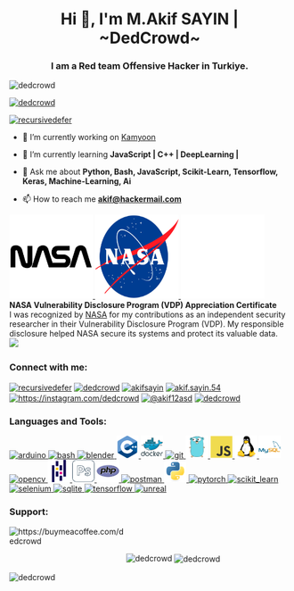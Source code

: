<h1 align="center">Hi 👋, I'm M.Akif SAYIN | ~DedCrowd~</h1>
<h3 align="center">I am a Red team Offensive Hacker in Turkiye.</h3>

<p align="left"> <img src="https://komarev.com/ghpvc/?username=dedcrowd&label=Profile%20views&color=0e75b6&style=flat" alt="dedcrowd" /> </p>

<p align="left"> <a href="https://github.com/ryo-ma/github-profile-trophy"><img src="https://github-profile-trophy.vercel.app/?username=dedcrowd" alt="dedcrowd" /></a> </p>

<p align="left"> <a href="https://twitter.com/recursivedefer" target="blank"><img src="https://img.shields.io/twitter/follow/recursivedefer?logo=twitter&style=for-the-badge" alt="recursivedefer" /></a> </p>

- 🔭 I’m currently working on [Kamyoon](https://kamyoon.com)

- 🌱 I’m currently learning **JavaScript | C++ | DeepLearning |**

- 💬 Ask me about **Python, Bash, JavaScript, Scikit-Learn, Tensorflow, Keras, Machine-Learning, Ai**

- 📫 How to reach me **akif@hackermail.com**

<p align="left">
    <!-- NASA Meatball Logo -->
    <a href="https://www.nasa.gov/" target="_blank" rel="noreferrer">
        <img src="https://raw.githubusercontent.com/dedcrowd/dedcrowd/main/Nasa.png" alt="NASA Meatball Logo" width="150" height="150"/>
    </a>
    <!-- NASA Worm Logo -->
    <a href="https://www.nasa.gov/" target="_blank" rel="noreferrer">
        <img src="https://raw.githubusercontent.com/dedcrowd/dedcrowd/main/logo1.png" alt="NASA Worm Logo" width="150" height="150"/>
    </a>
    <!-- NASA White Logo -->
    <a href="https://www.nasa.gov/" target="_blank" rel="noreferrer">
        <img src="https://raw.githubusercontent.com/dedcrowd/dedcrowd/main/logoWhite.png" alt="NASA White Logo" width="150" height="150"/>
    </a>
    <br>
    <strong>NASA Vulnerability Disclosure Program (VDP) Appreciation Certificate</strong>
    <br>
    I was recognized by <a href="https://www.nasa.gov/" target="_blank">NASA</a> for my contributions as an independent security researcher in their Vulnerability Disclosure Program (VDP). My responsible disclosure helped NASA secure its systems and protect its valuable data.
    <br>
    <a href="https://raw.githubusercontent.com/dedcrowd/dedcrowd/main/Nasa_Letter_of_Appreciation-DedCrowd.png" target="_blank">
        <img src="https://img.shields.io/badge/Sertifikayı_Görüntüle-PDF-blue?style=for-the-badge">
    </a>
</p>


<h3 align="left">Connect with me:</h3>
<p align="left">
<a href="https://twitter.com/recursivedefer" target="blank"><img align="center" src="https://raw.githubusercontent.com/rahuldkjain/github-profile-readme-generator/master/src/images/icons/Social/twitter.svg" alt="recursivedefer" height="30" width="40" /></a>
<a href="https://linkedin.com/in/dedcrowd" target="blank"><img align="center" src="https://raw.githubusercontent.com/rahuldkjain/github-profile-readme-generator/master/src/images/icons/Social/linked-in-alt.svg" alt="dedcrowd" height="30" width="40" /></a>
<a href="https://kaggle.com/akifsayin" target="blank"><img align="center" src="https://raw.githubusercontent.com/rahuldkjain/github-profile-readme-generator/master/src/images/icons/Social/kaggle.svg" alt="akifsayin" height="30" width="40" /></a>
<a href="https://fb.com/dedcrowd" target="blank"><img align="center" src="https://raw.githubusercontent.com/rahuldkjain/github-profile-readme-generator/master/src/images/icons/Social/facebook.svg" alt="akif.sayin.54" height="30" width="40" /></a>
<a href="https://instagram.com/dedcrowd" target="blank"><img align="center" src="https://raw.githubusercontent.com/rahuldkjain/github-profile-readme-generator/master/src/images/icons/Social/instagram.svg" alt="https://instagram.com/dedcrowd" height="30" width="40" /></a>
<a href="https://medium.com/@akif12asd" target="blank"><img align="center" src="https://raw.githubusercontent.com/rahuldkjain/github-profile-readme-generator/master/src/images/icons/Social/medium.svg" alt="@akif12asd" height="30" width="40" /></a>
<a href="https://www.hackerrank.com/akif12asd" target="blank"><img align="center" src="https://raw.githubusercontent.com/rahuldkjain/github-profile-readme-generator/master/src/images/icons/Social/hackerrank.svg" alt="dedcrowd" height="30" width="40" /></a>
</p>

<h3 align="left">Languages and Tools:</h3>
<p align="left"> <a href="https://www.arduino.cc/" target="_blank" rel="noreferrer"> <img src="https://cdn.worldvectorlogo.com/logos/arduino-1.svg" alt="arduino" width="40" height="40"/> </a> <a href="https://www.gnu.org/software/bash/" target="_blank" rel="noreferrer"> <img src="https://www.vectorlogo.zone/logos/gnu_bash/gnu_bash-icon.svg" alt="bash" width="40" height="40"/> </a> <a href="https://www.blender.org/" target="_blank" rel="noreferrer"> <img src="https://download.blender.org/branding/community/blender_community_badge_white.svg" alt="blender" width="40" height="40"/> </a> <a href="https://www.w3schools.com/cpp/" target="_blank" rel="noreferrer"> <img src="https://raw.githubusercontent.com/devicons/devicon/master/icons/cplusplus/cplusplus-original.svg" alt="cplusplus" width="40" height="40"/> </a> <a href="https://www.docker.com/" target="_blank" rel="noreferrer"> <img src="https://raw.githubusercontent.com/devicons/devicon/master/icons/docker/docker-original-wordmark.svg" alt="docker" width="40" height="40"/> </a> <a href="https://git-scm.com/" target="_blank" rel="noreferrer"> <img src="https://www.vectorlogo.zone/logos/git-scm/git-scm-icon.svg" alt="git" width="40" height="40"/> </a> <a href="https://golang.org" target="_blank" rel="noreferrer"> <img src="https://raw.githubusercontent.com/devicons/devicon/master/icons/go/go-original.svg" alt="go" width="40" height="40"/> </a> <a href="https://developer.mozilla.org/en-US/docs/Web/JavaScript" target="_blank" rel="noreferrer"> <img src="https://raw.githubusercontent.com/devicons/devicon/master/icons/javascript/javascript-original.svg" alt="javascript" width="40" height="40"/> </a> <a href="https://www.linux.org/" target="_blank" rel="noreferrer"> <img src="https://raw.githubusercontent.com/devicons/devicon/master/icons/linux/linux-original.svg" alt="linux" width="40" height="40"/> </a> <a href="https://www.mysql.com/" target="_blank" rel="noreferrer"> <img src="https://raw.githubusercontent.com/devicons/devicon/master/icons/mysql/mysql-original-wordmark.svg" alt="mysql" width="40" height="40"/> </a> <a href="https://opencv.org/" target="_blank" rel="noreferrer"> <img src="https://www.vectorlogo.zone/logos/opencv/opencv-icon.svg" alt="opencv" width="40" height="40"/> </a> <a href="https://pandas.pydata.org/" target="_blank" rel="noreferrer"> <img src="https://raw.githubusercontent.com/devicons/devicon/2ae2a900d2f041da66e950e4d48052658d850630/icons/pandas/pandas-original.svg" alt="pandas" width="40" height="40"/> </a> <a href="https://www.photoshop.com/en" target="_blank" rel="noreferrer"> <img src="https://raw.githubusercontent.com/devicons/devicon/master/icons/photoshop/photoshop-line.svg" alt="photoshop" width="40" height="40"/> </a> <a href="https://www.php.net" target="_blank" rel="noreferrer"> <img src="https://raw.githubusercontent.com/devicons/devicon/master/icons/php/php-original.svg" alt="php" width="40" height="40"/> </a> <a href="https://postman.com" target="_blank" rel="noreferrer"> <img src="https://www.vectorlogo.zone/logos/getpostman/getpostman-icon.svg" alt="postman" width="40" height="40"/> </a> <a href="https://www.python.org" target="_blank" rel="noreferrer"> <img src="https://raw.githubusercontent.com/devicons/devicon/master/icons/python/python-original.svg" alt="python" width="40" height="40"/> </a> <a href="https://pytorch.org/" target="_blank" rel="noreferrer"> <img src="https://www.vectorlogo.zone/logos/pytorch/pytorch-icon.svg" alt="pytorch" width="40" height="40"/> </a> <a href="https://scikit-learn.org/" target="_blank" rel="noreferrer"> <img src="https://upload.wikimedia.org/wikipedia/commons/0/05/Scikit_learn_logo_small.svg" alt="scikit_learn" width="40" height="40"/> </a> <a href="https://www.selenium.dev" target="_blank" rel="noreferrer"> <img src="https://raw.githubusercontent.com/detain/svg-logos/780f25886640cef088af994181646db2f6b1a3f8/svg/selenium-logo.svg" alt="selenium" width="40" height="40"/> </a> <a href="https://www.sqlite.org/" target="_blank" rel="noreferrer"> <img src="https://www.vectorlogo.zone/logos/sqlite/sqlite-icon.svg" alt="sqlite" width="40" height="40"/> </a> <a href="https://www.tensorflow.org" target="_blank" rel="noreferrer"> <img src="https://www.vectorlogo.zone/logos/tensorflow/tensorflow-icon.svg" alt="tensorflow" width="40" height="40"/> </a> <a href="https://unrealengine.com/" target="_blank" rel="noreferrer"> <img src="https://raw.githubusercontent.com/kenangundogan/fontisto/036b7eca71aab1bef8e6a0518f7329f13ed62f6b/icons/svg/brand/unreal-engine.svg" alt="unreal" width="40" height="40"/> </a> </p>

<h3 align="left">Support:</h3>
<p><a href="https://www.buymeacoffee.com/dedcrowd"> <img align="left" src="https://cdn.buymeacoffee.com/buttons/v2/default-yellow.png" height="50" width="210" alt="https://buymeacoffee.com/dedcrowd" /></a></p><br><br>

<p><img align="left" src="https://github-readme-stats.vercel.app/api/top-langs?username=dedcrowd&show_icons=true&locale=en&layout=compact" alt="dedcrowd" /></p>

<p>&nbsp;<img align="center" src="https://github-readme-stats.vercel.app/api?username=dedcrowd&show_icons=true&locale=en" alt="dedcrowd" /></p>

<p><img align="center" src="https://github-readme-streak-stats.herokuapp.com/?user=dedcrowd&" alt="dedcrowd" /></p>
